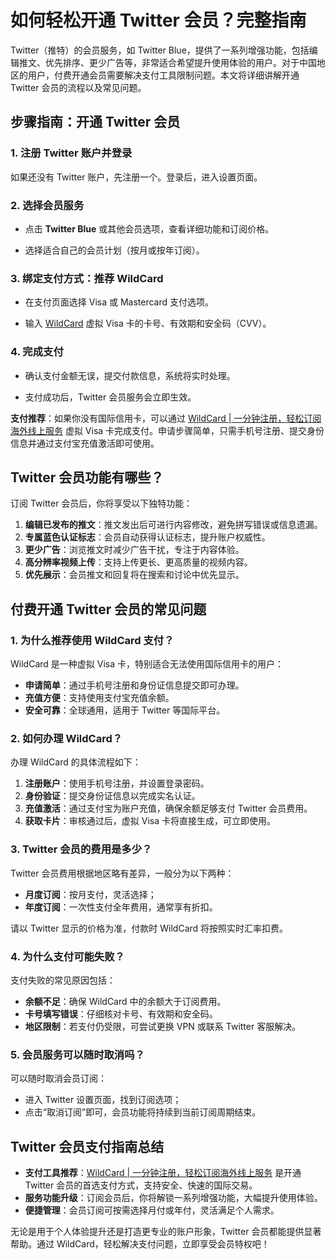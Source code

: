 # 如何轻松开通 Twitter 会员？完整指南

Twitter（推特）的会员服务，如 Twitter Blue，提供了一系列增强功能，包括编辑推文、优先排序、更少广告等，非常适合希望提升使用体验的用户。对于中国地区的用户，付费开通会员需要解决支付工具限制问题。本文将详细讲解开通 Twitter 会员的流程以及常见问题。

## 步骤指南：开通 Twitter 会员

### 1. 注册 Twitter 账户并登录
如果还没有 Twitter 账户，先注册一个。登录后，进入设置页面。

### 2. 选择会员服务
- 点击 **Twitter Blue** 或其他会员选项，查看详细功能和订阅价格。
+ 选择适合自己的会员计划（按月或按年订阅）。

### 3. 绑定支付方式：推荐 WildCard
- 在支付页面选择 Visa 或 Mastercard 支付选项。
+ 输入 [WildCard](https://bbtdd.com/WildCard) 虚拟 Visa 卡的卡号、有效期和安全码（CVV）。

### 4. 完成支付
- 确认支付金额无误，提交付款信息，系统将实时处理。
+ 支付成功后，Twitter 会员服务会立即生效。

**支付推荐**：如果你没有国际信用卡，可以通过 [WildCard | 一分钟注册，轻松订阅海外线上服务](https://bbtdd.com/WildCard) 虚拟 Visa 卡完成支付。申请步骤简单，只需手机号注册、提交身份信息并通过支付宝充值激活即可使用。

## Twitter 会员功能有哪些？

订阅 Twitter 会员后，你将享受以下独特功能：

1. **编辑已发布的推文**：推文发出后可进行内容修改，避免拼写错误或信息遗漏。
2. **专属蓝色认证标志**：会员自动获得认证标志，提升账户权威性。
3. **更少广告**：浏览推文时减少广告干扰，专注于内容体验。
4. **高分辨率视频上传**：支持上传更长、更高质量的视频内容。
5. **优先展示**：会员推文和回复将在搜索和讨论中优先显示。

## 付费开通 Twitter 会员的常见问题

### 1. 为什么推荐使用 WildCard 支付？
WildCard 是一种虚拟 Visa 卡，特别适合无法使用国际信用卡的用户：

- **申请简单**：通过手机号注册和身份证信息提交即可办理。
- **充值方便**：支持使用支付宝充值余额。
- **安全可靠**：全球通用，适用于 Twitter 等国际平台。

### 2. 如何办理 WildCard？
办理 WildCard 的具体流程如下：

1. **注册账户**：使用手机号注册，并设置登录密码。
2. **身份验证**：提交身份证信息以完成实名认证。
3. **充值激活**：通过支付宝为账户充值，确保余额足够支付 Twitter 会员费用。
4. **获取卡片**：审核通过后，虚拟 Visa 卡将直接生成，可立即使用。

### 3. Twitter 会员的费用是多少？
Twitter 会员费用根据地区略有差异，一般分为以下两种：

- **月度订阅**：按月支付，灵活选择；
- **年度订阅**：一次性支付全年费用，通常享有折扣。

请以 Twitter 显示的价格为准，付款时 WildCard 将按照实时汇率扣费。

### 4. 为什么支付可能失败？
支付失败的常见原因包括：

- **余额不足**：确保 WildCard 中的余额大于订阅费用。
- **卡号填写错误**：仔细核对卡号、有效期和安全码。
- **地区限制**：若支付仍受限，可尝试更换 VPN 或联系 Twitter 客服解决。

### 5. 会员服务可以随时取消吗？
可以随时取消会员订阅：

- 进入 Twitter 设置页面，找到订阅选项；
- 点击“取消订阅”即可，会员功能将持续到当前订阅周期结束。

## Twitter 会员支付指南总结

- **支付工具推荐**：[WildCard | 一分钟注册，轻松订阅海外线上服务](https://bbtdd.com/WildCard) 是开通 Twitter 会员的首选支付方式，支持安全、快速的国际交易。
- **服务功能升级**：订阅会员后，你将解锁一系列增强功能，大幅提升使用体验。
- **便捷管理**：会员订阅可按需选择月付或年付，灵活满足个人需求。

无论是用于个人体验提升还是打造更专业的账户形象，Twitter 会员都能提供显著帮助。通过 WildCard，轻松解决支付问题，立即享受会员特权吧！